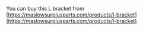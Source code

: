 You can buy this L bracket from [https://maslowsurplusparts.com/products/l-bracket](https://maslowsurplusparts.com/products/l-bracket)
